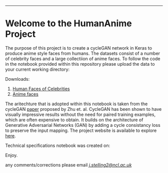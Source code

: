 ___
# Welcome to the HumanAnime Project

The purpose of this project is to create a cycleGAN network in Keras to produce anime style faces from humans. The datasets consist of a number of celebrity faces and a large collectiion of anime faces. To follow the code in the notebook provided within this repository please upload the data to your current working directory:

Downloads:
1. [Human Faces of Celebrities](http://homepages.cs.ncl.ac.uk/stephen.mcgough/Teaching/PubFig.zip)
2. [Anime faces](http://homepages.cs.ncl.ac.uk/stephen.mcgough/Teaching/anime.zip)

The aritechture that is adopted within this notebook is taken from the cycleGAN [paper](https://arxiv.org/pdf/1703.10593.pdf) proposed by Zhu et. al. CycleGAN has been shown to have visually impressive results without the need for paired training examples, which are often expensive to obtain. It builds on the architecture of Generative Adversarial Networks (GAN) by adding a cycle consistancy loss to preserve the input mapping. The project website is available to explore [here](https://junyanz.github.io/CycleGAN/).    

Technical specifications notebook was created on:




Enjoy.

any comments/corrections please email *j.stelling2@ncl.ac.uk*
